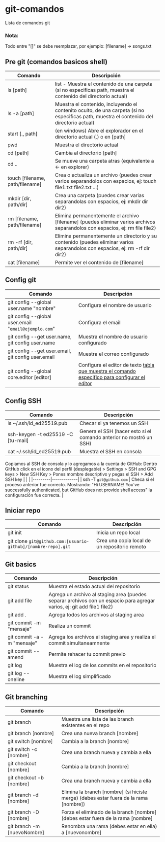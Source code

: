 # git-comandos
Lista de comandos git

### Nota:

Todo entre "[]" se debe reemplazar, por ejemplo: [filename] -> songs.txt

## Pre git (comandos basicos shell)

| Comando | Descripción |
|---------|-------------|
| ls [path] | list - Muestra el contenido de una carpeta (si no especificas path, muestra el contenido del directorio actual) |
| ls -a [path] | Muestra el contenido, incluyendo el contenito oculto, de una carpeta (si no especificas path, muestra el contenido del directorio actual) |
| start [., path] | (en windows) Abre el explorador en el directorio actual (.) o en [path] |
| pwd | Muestra el directorio actual |
| cd [path] | Cambia al directorio [path] |
| cd .. | Se mueve una carpeta atras (equivalente a <- en explorer) |
| touch [filename, path/filename] | Crea o actualiza un archivo (puedes crear varios separandolos con espacios, ej: touch file1.txt file2.txt ...) |
| mkdir [dir, path/dir] | Crea una carpeta (puedes crear varias separandolas con espacios, ej: mkdir dir dir2)|
| rm [filename, path/filename] | Elimina permanentemente el archivo [filename] (puedes eliminar varios archivos separandolos con espacios, ej: rm file file2) |
| rm -rf [dir, path/dir] | Elimina permanentemente un directorio y su contenido (puedes eliminar varios separandolos con espacios, ej: rm -rf dir dir2) |
| cat [filename] | Permite ver el contenido de [filename] |

## Config git

| Comando | Descripción |
|---------|-------------|
| git config --global user.name "nombre" | Configura el nombre de usuario |
| git config --global user.email "`email@ejemplo.com`" | Configura el email |
| git config --get user.name, git config user.name | Muestra el nombre de usuario configurado |
| git config --get user.email, git config user.email | Muestra el correo configurado |
| git config --global core.editor [editor] | Configura el editor de texto [tabla que muestra el comando especifico para configurar el editor](https://git-scm.com/book/en/v2/Appendix-C%3A-Git-Commands-Setup-and-Config)|

## Config SSH

| Comando | Descripción |
|---------|-------------|
| ls ~/.ssh/id_ed25519.pub | Checar si ya tenemos un SSH |
| ssh-keygen -t ed25519 -C [tu-mail] | Genera el SSH (hacer esto si el comando anterior no mostró un SSH)|
| cat ~/.ssh/id_ed25519.pub | Muestra el SSH en consola | 

Copiamos al SSH de consola y lo agregamos a la cuenta de GitHub: Dentro GitHub click en el icono del perfil (desplegable) > Settings > SSH and GPG keys > New SSH Key > Pones mombre descriptivo y pegas el SSH > Add SSH key
|         |             |
|---------|-------------|
| ssh -T `git@github.com` | Checa si el proceso anterior fue correcto. Mostrando: "Hi USERNAME! You've successfully authenticated, but GitHub does not provide shell access" la configuración fue correcta. |

## Iniciar repo

| Comando | Descripción |
|---------|-------------|
| git init | Inicia un repo local |
| git clone `git@github.com:[usuario-github]/[nombre-repo].git` | Crea una copia local de un repositorio remoto |

## Git basics
| Comando | Descripción |
|---------|-------------|
| git status | Muestra el estado actual del repositorio |
| git add file | Agrega un archivo al staging area (puedes separar archivos con un espacio para agregar varios, ej: git add file1 file2) |
| git add . | Agrega todos los archivos al staging area |
| git commit -m "mensaje" | Realiza un commit |
| git commit -a -m "mensaje" | Agrega los archivos al staging area y realiza el commit simultaneamnente |
| git commit --amend | Permite rehacer tu commit previo |
| git log | Muestra el log de los commits en el repositorio |
| git log --oneline | Muestra el log simplificado |

## Git branching
| Comando | Descripción |
|---------|-------------|
| git branch | Muestra una lista de las branch existentes en el repo |
| git branch [nombre] | Crea una nueva branch [nombre] |
| git switch [nombre] | Cambia a la branch [nombre] |
| git switch -c [nombre] | Crea una branch nueva y cambia a ella |
| git checkout [nombre] | Cambia a la branch [nombre] |
| git checkout -b [nombre] | Crea una branch nueva y cambia a ella |
| git branch -d [nombre] | Elimina la branch [nombre] (si hiciste merge) (debes estar fuera de la rama [nombre]) |
| git branch -D [nombre] | Forza el eliminado de la branch [nombre] (debes estar fuera de la rama [nombre] |
| git branch -m [nuevoNombre] | Renombra una rama (debes estar en ella) a [nuevonombre] |